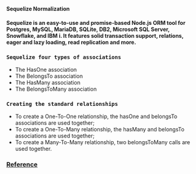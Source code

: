 **Sequelize Normalization**
#### Sequelize is an easy-to-use and promise-based Node.js ORM tool for Postgres, MySQL, MariaDB, SQLite, DB2, Microsoft SQL Server, Snowflake, and IBM i. It features solid transaction support, relations, eager and lazy loading, read replication and more.
### `Sequelize four types of associations `
* The HasOne association
* The BelongsTo association
* The HasMany association
* The BelongsToMany association
### `Creating the standard relationships`
* To create a One-To-One relationship, the hasOne and belongsTo associations are used together;
* To create a One-To-Many relationship, the hasMany and belongsTo associations are used together;
* To create a Many-To-Many relationship, two belongsToMany calls are used together.
### **[Reference](https://sequelize.org/docs/v6/core-concepts/assocs/)**